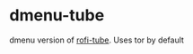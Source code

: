 # dmenu-tube
dmenu version of [rofi-tube](https://github.com/Toasterbirb/rofi-tube). Uses tor by default
